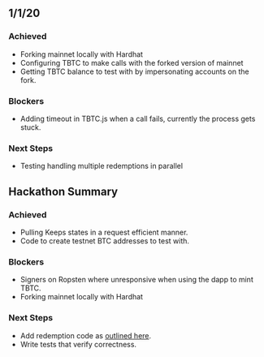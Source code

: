 ## 1/1/20

### Achieved

- Forking mainnet locally with Hardhat
- Configuring TBTC to make calls with the forked version of mainnet
- Getting TBTC balance to test with by impersonating accounts on the fork.

### Blockers

- Adding timeout in TBTC.js when a call fails, currently the process gets stuck.

### Next Steps

- Testing handling multiple redemptions in parallel

## Hackathon Summary

### Achieved

- Pulling Keeps states in a request efficient manner.
- Code to create testnet BTC addresses to test with.

### Blockers

- Signers on Ropsten where unresponsive when using the dapp to mint TBTC.
- Forking mainnet locally with Hardhat

### Next Steps

- Add redemption code as [outlined here](./docs/next.md).
- Write tests that verify correctness.
